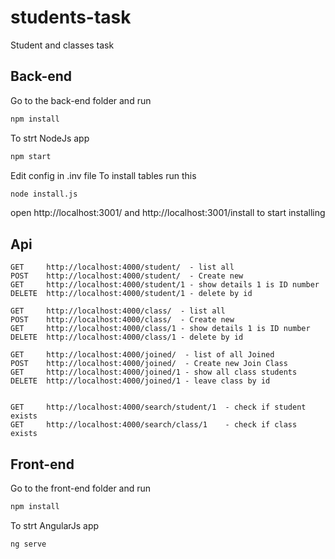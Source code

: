 # students-task
Student and classes task

## Back-end 
Go to the back-end folder and run 
```bash
npm install 
```
To strt NodeJs app
```bash
npm start
```
Edit config in .inv file
To install tables run this

```bash
node install.js
```

open http://localhost:3001/
and  http://localhost:3001/install to start installing

## Api
```
GET     http://localhost:4000/student/  - list all
POST    http://localhost:4000/student/  - Create new
GET     http://localhost:4000/student/1 - show details 1 is ID number
DELETE  http://localhost:4000/student/1 - delete by id

GET     http://localhost:4000/class/  - list all
POST    http://localhost:4000/class/  - Create new
GET     http://localhost:4000/class/1 - show details 1 is ID number
DELETE  http://localhost:4000/class/1 - delete by id

GET     http://localhost:4000/joined/  - list of all Joined
POST    http://localhost:4000/joined/  - Create new Join Class
GET     http://localhost:4000/joined/1 - show all class students
DELETE  http://localhost:4000/joined/1 - leave class by id


GET     http://localhost:4000/search/student/1  - check if student exists
GET     http://localhost:4000/search/class/1    - check if class exists
```

## Front-end 
Go to the front-end folder and run 
```bash
npm install 
```
To strt AngularJs app
```bash
ng serve
```
